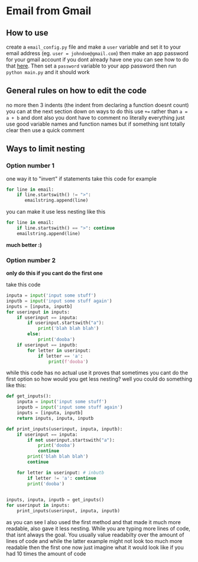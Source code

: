 # Email from Gmail

## How to use
create a `email_config.py` file and make a `user` variable and set it to your email address (eg. `user = johndoe@gmail.com`)
then make an app password for your gmail account if you dont already have one you can see how to do that [here](https://support.google.com/accounts/answer/185833?hl=en). Then set a `password` variable to your app password
then run `python main.py` and it should work

## General rules on how to edit the code
no more then 3 indents (the indent from declaring a function doesnt count) you can at the next section down on ways to do this
use `+=` rather than `a = a + b` and dont also you dont have to comment no literally everything just use good variable names and function names but if something isnt totally clear
then use a quick comment

## Ways to limit nesting
### Option number 1
one way it to "invert" if statements take this code for example
```python
for line in email:
    if line.startswith() != ">":
       emailstring.append(line) 
```

you can make it use less nesting like this
```python
for line in email:
    if line.startswith() == ">": continue
    emailstring.append(line)
```
**much better :)**

### Option number 2
**only do this if you cant do the first one**

take this code
```python
inputa = input('input some stuff')
inputb = input('input some stuff again')
inputs = [inputa, inputb]
for userinput in inputs:
    if userinput == inputa:
        if userinput.startswith("a"):
            print('blah blah blah')
        else:
            print('dooba')
    if userinput == inputb:
        for letter in userinput:
            if letter == 'a':
                print(f'dooba')
```
while this code has no actual use it proves that sometimes you cant do the first option 
so how would you get less nesting?
well you could do something like this:
```python
def get_inputs():
    inputa = input('input some stuff')
    inputb = input('input some stuff again')
    inputs = [inputa, inputb]
    return inputs, inputa, inputb

def print_inputs(userinput, inputa, inputb):
    if userinput == inputa:
        if not userinput.startswith("a"):
            print('dooba')
            continue
        print('blah blah blah')
        continue

    for letter in userinput: # inbutb
        if letter != 'a': continue
        print('dooba')
                

inputs, inputa, inputb = get_inputs()
for userinput in inputs:
    print_inputs(userinput, inputa, inputb)
```
as you can see I also used the first method and that made it much more readable, also gave it less nesting.
While you are typing more lines of code, that isnt always the goal. You usually value readabilty over the amount of lines of code
and while the latter example might not look too much more readable then the first one now just imagine
what it would look like if you had 10 times the amount of code

